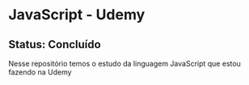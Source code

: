 # JavaScript - Udemy
## Status: Concluído

Nesse repositório temos o estudo da linguagem JavaScript que estou fazendo na Udemy
